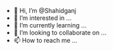 - 👋 Hi, I’m @Shahidganj
- 👀 I’m interested in ...
- 🌱 I’m currently learning ...
- 💞️ I’m looking to collaborate on ...
- 📫 How to reach me ...

<!---
Shahidganj/Shahidganj is a ✨ special ✨ repository because its `README.md` (this file) appears on your GitHub profile.
You can click the Preview link to take a look at your changes.
--->
